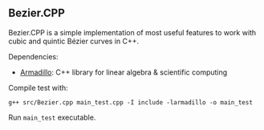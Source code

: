 ## Bezier.CPP

Bezier.CPP is a simple implementation of most useful features to work with cubic and quintic Bézier curves in C++.

Dependencies:
- [Armadillo](https://arma.sourceforge.net): C++ library for linear algebra & scientific computing

Compile test with:

`g++ src/Bezier.cpp main_test.cpp -I include -larmadillo -o main_test`

Run `main_test` executable.